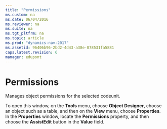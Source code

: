 ```yaml
---
title: "Permissions"
ms.custom: na
ms.date: 06/04/2016
ms.reviewer: na
ms.suite: na
ms.tgt_pltfrm: na
ms.topic: article
ms.prod: "dynamics-nav-2017"
ms.assetid: 96406b96-2bd2-4d43-a38e-878531fa5881
caps.latest.revision: 6
manager: edupont
---
```

# Permissions
Manages object permissions for the selected codeunit.  
  
 To open this window, on the **Tools** menu, choose **Object Designer**, choose an object such as a table, and then on the **View** menu, choose **Properties**. In the **Properties** window, locate the **Permissions** property, and then choose the **AssistEdit** button in the **Value** field.